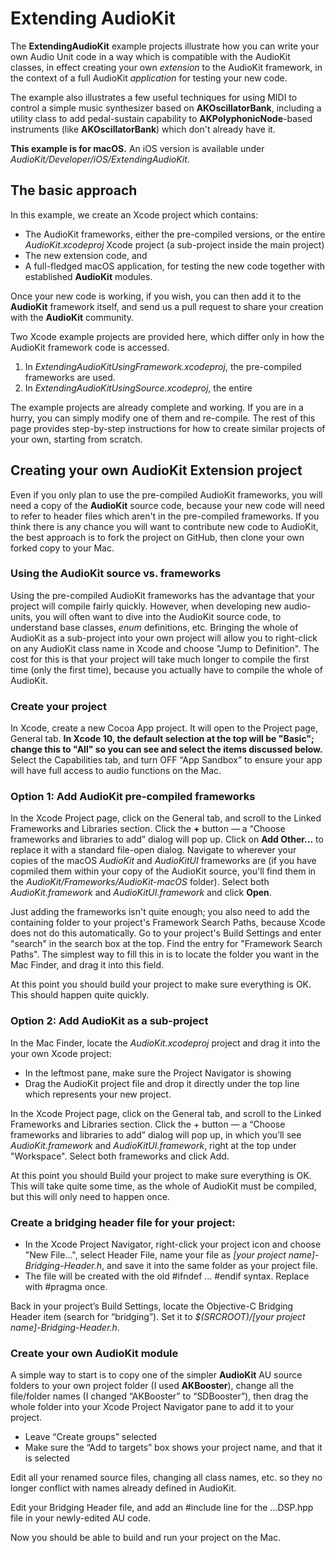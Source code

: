 # Extending AudioKit
The **ExtendingAudioKit** example projects illustrate how you can write your own Audio Unit code in a way which is compatible with the AudioKit classes, in effect creating your own *extension* to the AudioKit framework, in the context of a full AudioKit *application* for testing your new code.

The example also illustrates a few useful techniques for using MIDI to control a simple music synthesizer based on **AKOscillatorBank**, including a utility class to add pedal-sustain capability to **AKPolyphonicNode**-based instruments (like **AKOscillatorBank**) which don't already have it.

**This example is for macOS.** An iOS version is available under *AudioKit/Developer/iOS/ExtendingAudioKit*.

## The basic approach
In this example, we create an Xcode project which contains:

* The AudioKit frameworks, either the pre-compiled versions, or the entire *AudioKit.xcodeproj* Xcode project (a sub-project inside the main project)
* The new extension code, and
* A full-fledged macOS application, for testing the new code together with established **AudioKit** modules.

Once your new code is working, if you wish, you can then add it to the **AudioKit** framework itself, and send us a pull request to share your creation with the **AudioKit** community.

Two Xcode example projects are provided here, which differ only in how the AudioKit framework code is accessed.

1. In *ExtendingAudioKitUsingFramework.xcodeproj*, the pre-compiled frameworks are used.
2. In *ExtendingAudioKitUsingSource.xcodeproj*, the entire 

The example projects are already complete and working. If you are in a hurry, you can simply modify one of them and re-compile. The rest of this page provides step-by-step instructions for how to create similar projects of your own, starting from scratch.


## Creating your own AudioKit Extension project

Even if you only plan to use the pre-compiled AudioKit frameworks, you will need a copy of the **AudioKit** source code, because your new code will need to refer to header files which aren't in the pre-compiled frameworks. If you think there is any chance you will want to contribute new code to AudioKit, the best approach is to fork the project on GitHub, then clone your own forked copy to your Mac.

### Using the AudioKit source vs. frameworks
Using the pre-compiled AudioKit frameworks has the advantage that your project will compile fairly quickly. However, when developing new audio-units, you will often want to dive into the AudioKit source code, to understand base classes, *enum* definitions, etc. Bringing the whole of AudioKit as a sub-project into your own project will allow you to right-click on any AudioKit class name in Xcode and choose "Jump to Definition". The cost for this is that your project will take much longer to compile the first time (only the first time), because you actually have to compile the whole of AudioKit.

### Create your project
In Xcode, create a new Cocoa App project. It will open to the Project page, General tab. **In Xcode 10, the default selection at the top will be "Basic"; change this to "All" so you can see and select the items discussed below.** Select the Capabilities tab, and turn OFF “App Sandbox” to ensure your app will have full access to audio functions on the Mac.

### Option 1: Add AudioKit pre-compiled frameworks
In the Xcode Project page, click on the General tab, and scroll to the Linked Frameworks and Libraries section. Click the **+** button — a “Choose frameworks and libraries to add” dialog will pop up. Click on **Add Other...** to replace it with a standard file-open dialog. Navigate to wherever your copies of the macOS *AudioKit* and *AudioKitUI* frameworks are (if you have copmiled them within your copy of the AudioKit source, you'll find them in the *AudioKit/Frameworks/AudioKit-macOS* folder). Select both *AudioKit.framework* and *AudioKitUI.framework* and click **Open**.

Just adding the frameworks isn't quite enough; you also need to add the containing folder to your project's Framework Search Paths, because Xcode does not do this automatically. Go to your project's Build Settings and enter "search" in the search box at the top. Find the entry for "Framework Search Paths". The simplest way to fill this in is to locate the folder you want in the Mac Finder, and drag it into this field.

At this point you should build your project to make sure everything is OK. This should happen quite quickly.

### Option 2: Add AudioKit as a sub-project

In the Mac Finder, locate the *AudioKit.xcodeproj* project and drag it into the your own Xcode project:

* In the leftmost pane, make sure the Project Navigator is showing
* Drag the AudioKit project file and drop it directly under the top line which represents your new project.

In the Xcode Project page, click on the General tab, and scroll to the Linked Frameworks and Libraries section. Click the + button — a “Choose frameworks and libraries to add” dialog will pop up, in which you’ll see *AudioKit.framework* and *AudioKitUI.framework*, right at the top under "Workspace". Select both frameworks and click Add.

At this point you should Build your project to make sure everything is OK. This will take quite some time, as the whole of AudioKit must be compiled, but this will only need to happen once.

### Create a bridging header file for your project:

* In the Xcode Project Navigator, right-click your project icon and choose "New File...", select Header File, name your file as *[your project name]-Bridging-Header.h*, and save it into the same folder as your project file.
* The file will be created with the old #ifndef … #endif syntax. Replace with #pragma once.

Back in your project’s Build Settings, locate the Objective-C Bridging Header item (search for “bridging”). Set it to *$(SRCROOT)/[your project name]-Bridging-Header.h*.

### Create your own AudioKit module

A simple way to start is to copy one of the simpler **AudioKit** AU source folders to your own project folder (I used **AKBooster**), change all the file/folder names (I changed “AKBooster” to “SDBooster”), then drag the whole folder into your Xcode Project Navigator pane to add it to your project.

* Leave “Create groups” selected
* Make sure the “Add to targets” box shows your project name, and that it is selected

Edit all your renamed source files, changing all class names, etc. so they no longer conflict with names already defined in AudioKit.

Edit your Bridging Header file, and add an #include line for the …DSP.hpp file in your newly-edited AU code.

Now you should be able to build and run your project on the Mac.




